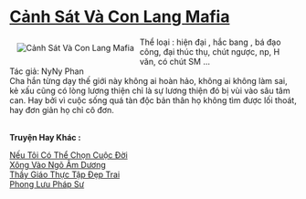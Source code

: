 <a href="https://utruyen.com/canh-sat-va-con-lang-mafia/19549/" title="Cảnh Sát Và Con Lang Mafia"><h1>Cảnh Sát Và Con Lang Mafia</h1></a><div style="display:table"><img align="right" style="float: left; padding: 10px;" src="https://utruyen.com/images/story/200x260/canh-sat-va-con-lang-mafia.jpg" alt="Cảnh Sát Và Con Lang Mafia">Thể loại : hiện đại , hắc bang , bá đạo công, đại thúc thụ, chút ngược, np, H văn, có chút SM ...<br/>
Tác giả: NyNy Phan<br/>
Cha hắn từng dạy thế giới này không ai hoàn hảo, không ai không làm sai, kẻ xấu cũng có lòng lương thiện chỉ là sự lương thiện đó bị vùi vào sâu tâm can. Hay bởi vì cuộc sống quá tàn độc bản thân họ không tìm được lối thoát, hay đơn giản họ chỉ cô đơn.</div><p><br><b>Truyện Hay Khác :</b></p><a href="https://utruyen.com/neu-toi-co-the-chon-cuoc-doi/19046/" alt="Nếu Tôi Có Thể Chọn Cuộc Đời">Nếu Tôi Có Thể Chọn Cuộc Đời</a><br/><a href="https://github.com/quanluxury/truyenhot/tree/master/truyenhay/18428/" alt="Xông Vào Ngõ Âm Dương">Xông Vào Ngõ Âm Dương</a><br/><a href="https://dammyh.wordpress.com/2019/11/07/thay-giao-thuc-tap-dep-trai/" alt="Thầy Giáo Thực Tập Đẹp Trai">Thầy Giáo Thực Tập Đẹp Trai</a><br/><a href="https://github.com/quanluxury/truyenhot/tree/master/truyenhay/295/" alt="Phong Lưu Pháp Sư">Phong Lưu Pháp Sư</a><br/>